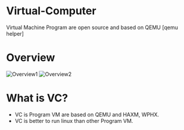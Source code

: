 # Virtual-Computer
Virtual Machine Program are open source and based on QEMU [qemu helper]

# Overview
![Overview1](https://github.com/fusedevgithub/Virtual-Computer/blob/main/png/VCOVER1.PNG?raw=true)
![Overview2](https://github.com/fusedevgithub/Virtual-Computer/blob/main/png/Over2.PNG?raw=true)

# What is VC?
- VC is Program VM are based on QEMU and HAXM, WPHX.
- VC is better to run linux than other Program VM.
